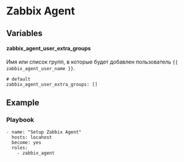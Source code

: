 # Zabbix Agent


## Variables
#### zabbix_agent_user_extra_groups
Имя или список групп, в которые будет добавлен пользователь `{{ zabbix_agent_user_name }}`.
```
# default
zabbix_agent_user_extra_groups: []
```


## Example
### Playbook
```
- name: "Setup Zabbix Agent"
  hosts: locahost
  become: yes
  roles:
    - zabbix_agent
```
